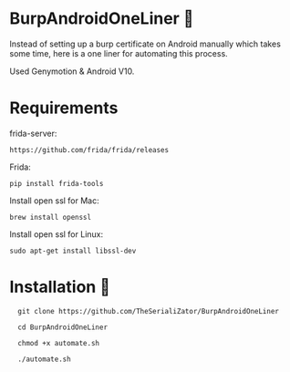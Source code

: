 # BurpAndroidOneLiner 🦉

Instead of setting up a burp certificate on Android manually which takes some time, here is a one liner for automating this process.

Used Genymotion & Android V10.


# Requirements

  frida-server: 
  
    https://github.com/frida/frida/releases
  
  Frida: 
  
    pip install frida-tools
 
  Install open ssl for Mac:
    
    brew install openssl
  
  Install open ssl for Linux:
  
    sudo apt-get install libssl-dev


# Installation 🦄
```
  git clone https://github.com/TheSerialiZator/BurpAndroidOneLiner
  
  cd BurpAndroidOneLiner
  
  chmod +x automate.sh
  
  ./automate.sh
 ```

